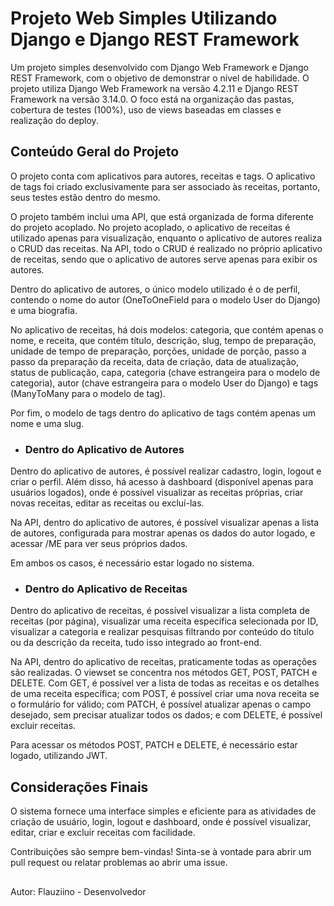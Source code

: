 # Projeto Web Simples Utilizando Django e Django REST Framework
Um projeto simples desenvolvido com Django Web Framework e Django REST Framework, com o objetivo de demonstrar o nível de habilidade. O projeto utiliza Django Web Framework na versão 4.2.11 e Django REST Framework na versão 3.14.0. O foco está na organização das pastas, cobertura de testes (100%), uso de views baseadas em classes e realização do deploy.

## Conteúdo Geral do Projeto
O projeto conta com aplicativos para autores, receitas e tags. O aplicativo de tags foi criado exclusivamente para ser associado às receitas, portanto, seus testes estão dentro do mesmo.

O projeto também inclui uma API, que está organizada de forma diferente do projeto acoplado. No projeto acoplado, o aplicativo de receitas é utilizado apenas para visualização, enquanto o aplicativo de autores realiza o CRUD das receitas. Na API, todo o CRUD é realizado no próprio aplicativo de receitas, sendo que o aplicativo de autores serve apenas para exibir os autores.

Dentro do aplicativo de autores, o único modelo utilizado é o de perfil, contendo o nome do autor (OneToOneField para o modelo User do Django) e uma biografia.

No aplicativo de receitas, há dois modelos: categoria, que contém apenas o nome, e receita, que contém título, descrição, slug, tempo de preparação, unidade de tempo de preparação, porções, unidade de porção, passo a passo da preparação da receita, data de criação, data de atualização, status de publicação, capa, categoria (chave estrangeira para o modelo de categoria), autor (chave estrangeira para o modelo User do Django) e tags (ManyToMany para o modelo de tag).

Por fim, o modelo de tags dentro do aplicativo de tags contém apenas um nome e uma slug.

+ ### Dentro do Aplicativo de Autores
Dentro do aplicativo de autores, é possível realizar cadastro, login, logout e criar o perfil. Além disso, há acesso à dashboard (disponível apenas para usuários logados), onde é possível visualizar as receitas próprias, criar novas receitas, editar as receitas ou excluí-las.

Na API, dentro do aplicativo de autores, é possível visualizar apenas a lista de autores, configurada para mostrar apenas os dados do autor logado, e acessar /ME para ver seus próprios dados.

Em ambos os casos, é necessário estar logado no sistema.

+ ### Dentro do Aplicativo de Receitas
Dentro do aplicativo de receitas, é possível visualizar a lista completa de receitas (por página), visualizar uma receita específica selecionada por ID, visualizar a categoria e realizar pesquisas filtrando por conteúdo do título ou da descrição da receita, tudo isso integrado ao front-end.

Na API, dentro do aplicativo de receitas, praticamente todas as operações são realizadas. O viewset se concentra nos métodos GET, POST, PATCH e DELETE. Com GET, é possível ver a lista de todas as receitas e os detalhes de uma receita específica; com POST, é possível criar uma nova receita se o formulário for válido; com PATCH, é possível atualizar apenas o campo desejado, sem precisar atualizar todos os dados; e com DELETE, é possível excluir receitas.

Para acessar os métodos POST, PATCH e DELETE, é necessário estar logado, utilizando JWT.

## Considerações Finais
O sistema fornece uma interface simples e eficiente para as atividades de criação de usuário, login, logout e dashboard, onde é possível visualizar, editar, criar e excluir receitas com facilidade.

Contribuições são sempre bem-vindas! Sinta-se à vontade para abrir um pull request ou relatar problemas ao abrir uma issue.
##
Autor: Flauziino - Desenvolvedor


